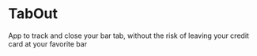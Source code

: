 # TabOut
App to track and close your bar tab, without the risk of leaving your credit card at your favorite bar
